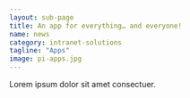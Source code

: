 ```yaml
---
layout: sub-page
title: An app for everything… and everyone!
name: news
category: intranet-solutions
tagline: "Apps"
image: pi-apps.jpg
---
```


Lorem ipsum dolor sit amet consectuer.